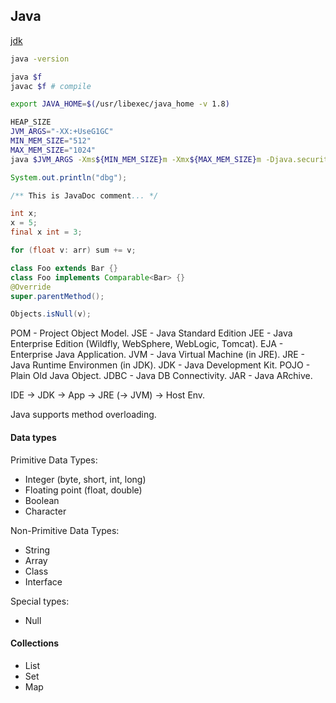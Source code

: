 Java
-

[jdk](http://jdk.java.net/)

````sh
java -version

java $f
javac $f # compile

export JAVA_HOME=$(/usr/libexec/java_home -v 1.8)

HEAP_SIZE
JVM_ARGS="-XX:+UseG1GC"
MIN_MEM_SIZE="512"
MAX_MEM_SIZE="1024"
java $JVM_ARGS -Xms${MIN_MEM_SIZE}m -Xmx${MAX_MEM_SIZE}m -Djava.security.egd=file:/dev/./urandom -jar /tmp/x.jar

````

````java
System.out.println("dbg");

/** This is JavaDoc comment... */

int x;
x = 5;
final x int = 3;

for (float v: arr) sum += v;

class Foo extends Bar {}
class Foo implements Comparable<Bar> {}
@Override
super.parentMethod();

Objects.isNull(v);
````

POM  - Project Object Model.
JSE  - Java Standard Edition
JEE  - Java Enterprise Edition (Wildfly, WebSphere, WebLogic, Tomcat).
EJA  - Enterprise Java Application.
JVM  - Java Virtual Machine (in JRE).
JRE  - Java Runtime Environmen (in JDK).
JDK  - Java Development Kit.
POJO - Plain Old Java Object.
JDBC - Java DB Connectivity.
JAR  - Java ARchive.

IDE -> JDK -> App -> JRE (-> JVM) -> Host Env.

Java supports method overloading.

#### Data types

Primitive Data Types:
* Integer (byte, short, int, long)
* Floating point (float, double)
* Boolean
* Character

Non-Primitive Data Types:
* String
* Array
* Class
* Interface

Special types:
* Null

#### Collections

* List
* Set
* Map
